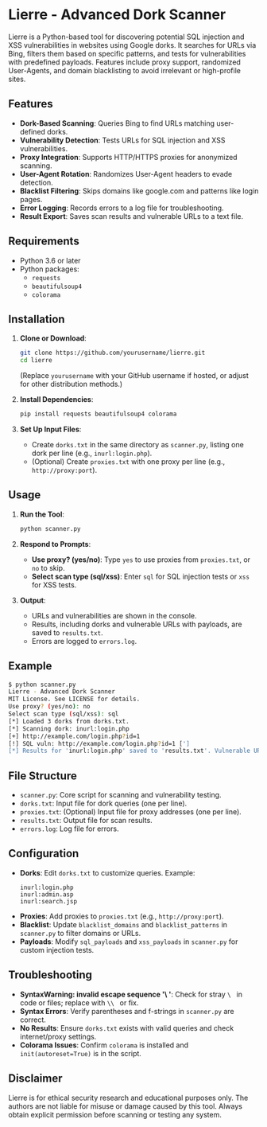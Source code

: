 # Lierre - Advanced Dork Scanner

Lierre is a Python-based tool for discovering potential SQL injection and XSS vulnerabilities in websites using Google dorks. It searches for URLs via Bing, filters them based on specific patterns, and tests for vulnerabilities with predefined payloads. Features include proxy support, randomized User-Agents, and domain blacklisting to avoid irrelevant or high-profile sites.

## Features
- **Dork-Based Scanning**: Queries Bing to find URLs matching user-defined dorks.
- **Vulnerability Detection**: Tests URLs for SQL injection and XSS vulnerabilities.
- **Proxy Integration**: Supports HTTP/HTTPS proxies for anonymized scanning.
- **User-Agent Rotation**: Randomizes User-Agent headers to evade detection.
- **Blacklist Filtering**: Skips domains like google.com and patterns like login pages.
- **Error Logging**: Records errors to a log file for troubleshooting.
- **Result Export**: Saves scan results and vulnerable URLs to a text file.

## Requirements
- Python 3.6 or later
- Python packages:
  - `requests`
  - `beautifulsoup4`
  - `colorama`

## Installation
1. **Clone or Download**:
   ```bash
   git clone https://github.com/yourusername/lierre.git
   cd lierre
   ```
   (Replace `yourusername` with your GitHub username if hosted, or adjust for other distribution methods.)

2. **Install Dependencies**:
   ```bash
   pip install requests beautifulsoup4 colorama
   ```

3. **Set Up Input Files**:
   - Create `dorks.txt` in the same directory as `scanner.py`, listing one dork per line (e.g., `inurl:login.php`).
   - (Optional) Create `proxies.txt` with one proxy per line (e.g., `http://proxy:port`).

## Usage
1. **Run the Tool**:
   ```bash
   python scanner.py
   ```

2. **Respond to Prompts**:
   - **Use proxy? (yes/no)**: Type `yes` to use proxies from `proxies.txt`, or `no` to skip.
   - **Select scan type (sql/xss)**: Enter `sql` for SQL injection tests or `xss` for XSS tests.

3. **Output**:
   - URLs and vulnerabilities are shown in the console.
   - Results, including dorks and vulnerable URLs with payloads, are saved to `results.txt`.
   - Errors are logged to `errors.log`.

## Example
```bash
$ python scanner.py
Lierre - Advanced Dork Scanner
MIT License. See LICENSE for details.
Use proxy? (yes/no): no
Select scan type (sql/xss): sql
[*] Loaded 3 dorks from dorks.txt.
[*] Scanning dork: inurl:login.php
[+] http://example.com/login.php?id=1
[!] SQL vuln: http://example.com/login.php?id=1 [']
[*] Results for 'inurl:login.php' saved to 'results.txt'. Vulnerable URLs: 1
```

## File Structure
- `scanner.py`: Core script for scanning and vulnerability testing.
- `dorks.txt`: Input file for dork queries (one per line).
- `proxies.txt`: (Optional) Input file for proxy addresses (one per line).
- `results.txt`: Output file for scan results.
- `errors.log`: Log file for errors.

## Configuration
- **Dorks**: Edit `dorks.txt` to customize queries. Example:
  ```plaintext
  inurl:login.php
  inurl:admin.asp
  inurl:search.jsp
  ```
- **Proxies**: Add proxies to `proxies.txt` (e.g., `http://proxy:port`).
- **Blacklist**: Update `blacklist_domains` and `blacklist_patterns` in `scanner.py` to filter domains or URLs.
- **Payloads**: Modify `sql_payloads` and `xss_payloads` in `scanner.py` for custom injection tests.

## Troubleshooting
- **SyntaxWarning: invalid escape sequence '\ '**: Check for stray `\ ` in code or files; replace with `\\ ` or fix.
- **Syntax Errors**: Verify parentheses and f-strings in `scanner.py` are correct.
- **No Results**: Ensure `dorks.txt` exists with valid queries and check internet/proxy settings.
- **Colorama Issues**: Confirm `colorama` is installed and `init(autoreset=True)` is in the script.

## Disclaimer
Lierre is for ethical security research and educational purposes only. The authors are not liable for misuse or damage caused by this tool. Always obtain explicit permission before scanning or testing any system.
